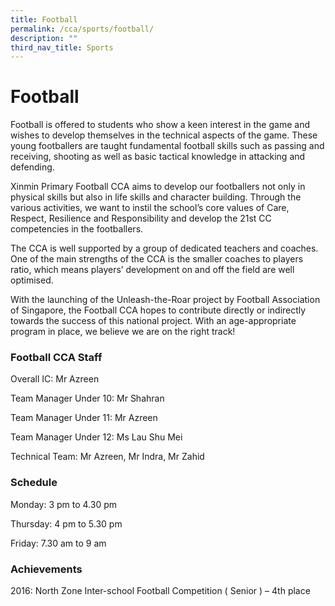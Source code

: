 ```yaml
---
title: Football
permalink: /cca/sports/football/
description: ""
third_nav_title: Sports
---
```

# **Football**

Football is offered to students who show a keen interest in the game and wishes to develop themselves in the technical aspects of the game. These young footballers are taught fundamental football skills such as passing and receiving, shooting as well as basic tactical knowledge in attacking and defending.

Xinmin Primary Football CCA aims to develop our footballers not only in physical skills but also in life skills and character building. Through the various activities, we want to instil the school’s core values of Care, Respect, Resilience and Responsibility and develop the 21st CC competencies in the footballers.

The CCA is well supported by a group of dedicated teachers and coaches. One of the main strengths of the CCA is the smaller coaches to players ratio, which means players’ development on and off the field are well optimised.

With the launching of the Unleash-the-Roar project by Football Association of Singapore, the Football CCA hopes to contribute directly or indirectly towards the success of this national project. With an age-appropriate program in place, we believe we are on the right track!

### Football CCA Staff

Overall IC: Mr Azreen

Team Manager Under 10: Mr Shahran

Team Manager Under 11: Mr Azreen

Team Manager Under 12: Ms Lau Shu Mei

Technical Team: Mr Azreen, Mr Indra, Mr Zahid

### Schedule                                                                       

Monday: 3 pm to 4.30 pm                                         

Thursday: 4 pm to 5.30 pm                                        

Friday: 7.30 am to 9 am                                             

### Achievements

2016: North Zone Inter-school Football Competition ( Senior ) – 4th place